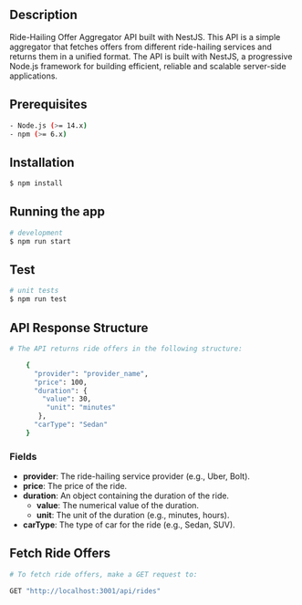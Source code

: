 ## Description

Ride-Hailing Offer Aggregator API built with NestJS. This API is a simple aggregator that fetches offers from different ride-hailing services and returns them in a unified format. The API is built with NestJS, a progressive Node.js framework for building efficient, reliable and scalable server-side applications.


## Prerequisites

```bash
- Node.js (>= 14.x)
- npm (>= 6.x)
```

## Installation

```bash
$ npm install
```

## Running the app

```bash
# development
$ npm run start
```

## Test

```bash
# unit tests
$ npm run test
```

## API Response Structure

```bash
# The API returns ride offers in the following structure:

    {
      "provider": "provider_name",
      "price": 100,
      "duration": {
        "value": 30,
         "unit": "minutes"
       },
      "carType": "Sedan"
    }
```

### Fields

- **provider**: The ride-hailing service provider (e.g., Uber, Bolt).
- **price**: The price of the ride.
- **duration**: An object containing the duration of the ride.
    - **value**: The numerical value of the duration.
    - **unit**: The unit of the duration (e.g., minutes, hours).
- **carType**: The type of car for the ride (e.g., Sedan, SUV).

## Fetch Ride Offers

```bash
# To fetch ride offers, make a GET request to:

GET "http://localhost:3001/api/rides"



